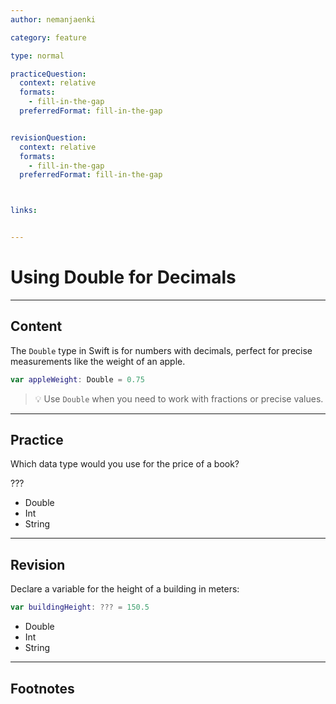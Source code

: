```yaml
---
author: nemanjaenki

category: feature

type: normal

practiceQuestion:
  context: relative
  formats:
    - fill-in-the-gap
  preferredFormat: fill-in-the-gap


revisionQuestion:
  context: relative
  formats:
    - fill-in-the-gap
  preferredFormat: fill-in-the-gap



links:


---
```


# Using Double for Decimals

---
## Content

The `Double` type in Swift is for numbers with decimals, perfect for precise measurements like the weight of an apple.

```swift
var appleWeight: Double = 0.75
```

> 💡 Use `Double` when you need to work with fractions or precise values.



---
## Practice

Which data type would you use for the price of a book?

???

- Double
- Int
- String


---
## Revision

Declare a variable for the height of a building in meters:

```swift
var buildingHeight: ??? = 150.5
```

- Double
- Int
- String


---
## Footnotes


